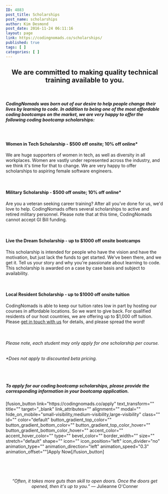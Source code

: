 ```yaml
---
ID: 4883
post_title: Scholarships
post_name: scholarships
author: Kim Desmond
post_date: 2016-11-24 06:11:16
layout: page
link: https://codingnomads.co/scholarships/
published: true
tags: [ ]
categories: [ ]
---
```

<div style="text-align: center;">
<h2>We are committed to making quality technical training available to you.</h2>
</div>
&nbsp;
<h5>CodingNomads was born out of our desire to help people change their lives by learning to code. In addition to being one of the most affordable coding bootcamps on the market, we are very happy to offer the following coding bootcamp scholarships:</h5>
&nbsp;
<h4>Women in Tech Scholarship - $500 off onsite; 10% off online*</h4>
We are huge supporters of women in tech, as well as diversity in all workplaces. Women are vastly under represented across the industry, and we think it's time for that to change. We are very happy to offer scholarships to aspiring female software engineers.

&nbsp;
<h4>Military Scholarship - $500 off onsite; 10% off online*</h4>
Are you a veteran seeking career training? After all you've done for us, we'd love to help. CodingNomads offers several scholarships to active and retired military personnel. Please note that at this time, CodingNomads cannot accept GI Bill funding.

&nbsp;
<h4>Live the Dream Scholarship - up to $1000 off onsite bootcamps</h4>
This scholarship is intended for people who have the vision and have the motivation, but just lack the funds to get started. We've been there, and we get it. Tell us your story and why you're passionate about learning to code. This scholarship is awarded on a case by case basis and subject to availability.

&nbsp;
<h4>Local Resident Scholarship - up to $1000 off onsite tuition</h4>
CodingNomads is able to keep our tuition rates low in part by hosting our courses in affordable locations. So we want to give back. For qualified residents of our host countries, we are offering up to $1,000 off tuition. Please <a href="mailto:kim.desmond@codingnomads.co">get in touch with us</a> for details, and please spread the word!

&nbsp;
<h6><i>Please note, each student may only apply for one scholarship per course.</i></h6>
<h6><em>*Does not apply to discounted beta pricing.</em></h6>
&nbsp;
<h5>To apply for our coding bootcamp scholarships, please provide the corresponding information in your bootcamp application.</h5>
[fusion_button link="https://codingnomads.co/apply" text_transform="" title="" target="_blank" link_attributes="" alignment="" modal="" hide_on_mobile="small-visibility,medium-visibility,large-visibility" class="" id="" color="default" button_gradient_top_color="" button_gradient_bottom_color="" button_gradient_top_color_hover="" button_gradient_bottom_color_hover="" accent_color="" accent_hover_color="" type="" bevel_color="" border_width="" size="" stretch="default" shape="" icon="" icon_position="left" icon_divider="no" animation_type="" animation_direction="left" animation_speed="0.3" animation_offset=""]Apply Now[/fusion_button]

&nbsp;

&nbsp;
<p style="text-align: center;"><em>“Often, it takes more guts than skill to open doors. Once the doors get opened, then it's up to you.”</em> ― Julieanne O'Conner</p>
&nbsp;

&nbsp;